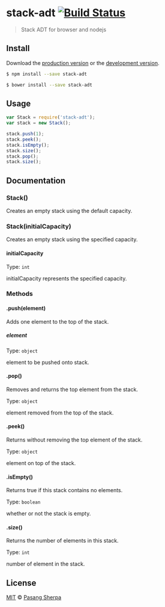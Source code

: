 # stack-adt [![Build Status](https://travis-ci.org/pasangsherpa/stack-adt.svg?branch=master)](https://travis-ci.org/pasangsherpa/stack-adt)

> Stack ADT for browser and nodejs


## Install

Download the [production version][min] or the [development version][max].

[min]: https://raw.githubusercontent.com/pasangsherpa/stack-adt/master/dist/stack-adt.min.js
[max]: https://raw.githubusercontent.com/pasangsherpa/stack-adt/master/dist/stack-adt.js

```sh
$ npm install --save stack-adt
```

```sh
$ bower install --save stack-adt
```


## Usage

```js
var Stack = require('stack-adt');
var stack = new Stack();

stack.push(1);
stack.peek();
stack.isEmpty();
stack.size();
stack.pop();
stack.size();
```


## Documentation

### Stack()

Creates an empty stack using the default capacity.

### Stack(initialCapacity)

Creates an empty stack using the specified capacity.

#### initialCapacity

Type: `int`

initialCapacity represents the specified capacity.


### Methods

#### .push(element)

Adds one element to the top of the stack.

##### element

Type: `object`

element to be pushed onto stack.

#### .pop()

Removes and returns the top element from the stack.

Type: `object`

element removed from the top of the stack.

#### .peek()

Returns without removing the top element of the stack.

Type: `object`

element on top of the stack.

#### .isEmpty()

Returns true if this stack contains no elements.

Type: `boolean`

whether or not the stack is empty.

#### .size()

Returns the number of elements in this stack.

Type: `int`

number of element in the stack.


## License

[MIT](http://opensource.org/licenses/MIT) © [Pasang Sherpa](https://github.com/pasangsherpa)

